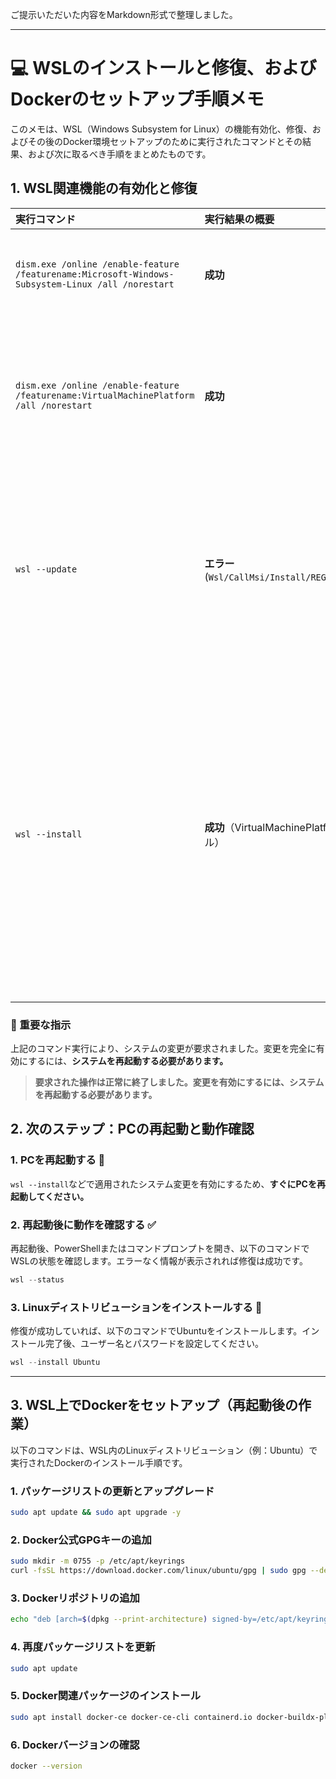 ご提示いただいた内容をMarkdown形式で整理しました。

-----

# 💻 WSLのインストールと修復、およびDockerのセットアップ手順メモ

このメモは、WSL（Windows Subsystem for Linux）の機能有効化、修復、およびその後のDocker環境セットアップのために実行されたコマンドとその結果、および次に取るべき手順をまとめたものです。

## 1\. WSL関連機能の有効化と修復

| 実行コマンド | 実行結果の概要 | 備考 |
| :--- | :--- | :--- |
| `dism.exe /online /enable-feature /featurename:Microsoft-Windows-Subsystem-Linux /all /norestart` | **成功** | WSLのコア機能を有効化。 |
| `dism.exe /online /enable-feature /featurename:VirtualMachinePlatform /all /norestart` | **成功** | WSL 2に必要な仮想マシン機能を有効化。 |
| `wsl --update` | **エラー** (`Wsl/CallMsi/Install/REGDB_E_CLASSNOTREG`) | WSLのインストールが壊れている可能性が示唆された。 |
| `wsl --install` | **成功**（VirtualMachinePlatformのインストール） | 必要なコンポーネントがインストールされ、**再起動が必要**である旨のメッセージが表示された。 |

### 🚨 重要な指示

上記のコマンド実行により、システムの変更が要求されました。変更を完全に有効にするには、**システムを再起動する必要があります。**

> **要求された操作は正常に終了しました。変更を有効にするには、システムを再起動する必要があります。**

## 2\. 次のステップ：PCの再起動と動作確認

### 1\. PCを再起動する 🔄

`wsl --install`などで適用されたシステム変更を有効にするため、**すぐにPCを再起動してください。**

### 2\. 再起動後に動作を確認する ✅

再起動後、PowerShellまたはコマンドプロンプトを開き、以下のコマンドでWSLの状態を確認します。エラーなく情報が表示されれば修復は成功です。

```powershell
wsl --status
```

### 3\. Linuxディストリビューションをインストールする 🐧

修復が成功していれば、以下のコマンドでUbuntuをインストールします。インストール完了後、ユーザー名とパスワードを設定してください。

```powershell
wsl --install Ubuntu
```

-----

## 3\. WSL上でDockerをセットアップ（再起動後の作業）

以下のコマンドは、WSL内のLinuxディストリビューション（例：Ubuntu）で実行されたDockerのインストール手順です。

### 1\. パッケージリストの更新とアップグレード

```bash
sudo apt update && sudo apt upgrade -y
```

### 2\. Docker公式GPGキーの追加

```bash
sudo mkdir -m 0755 -p /etc/apt/keyrings
curl -fsSL https://download.docker.com/linux/ubuntu/gpg | sudo gpg --dearmor -o /etc/apt/keyrings/docker.gpg
```

### 3\. Dockerリポジトリの追加

```bash
echo "deb [arch=$(dpkg --print-architecture) signed-by=/etc/apt/keyrings/docker.gpg] https://download.docker.com/linux/ubuntu $(lsb_release -cs) stable" | sudo tee /etc/apt/sources.list.d/docker.list > /dev/null
```

### 4\. 再度パッケージリストを更新

```bash
sudo apt update
```

### 5\. Docker関連パッケージのインストール

```bash
sudo apt install docker-ce docker-ce-cli containerd.io docker-buildx-plugin docker-compose-plugin -y
```

### 6\. Dockerバージョンの確認

```bash
docker --version
```
